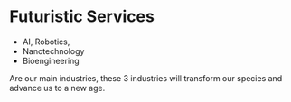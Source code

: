 # Futuristic Services
* AI, Robotics,
* Nanotechnology
* Bioengineering

Are our main industries, these 3 industries will transform our species and advance us to a new age.